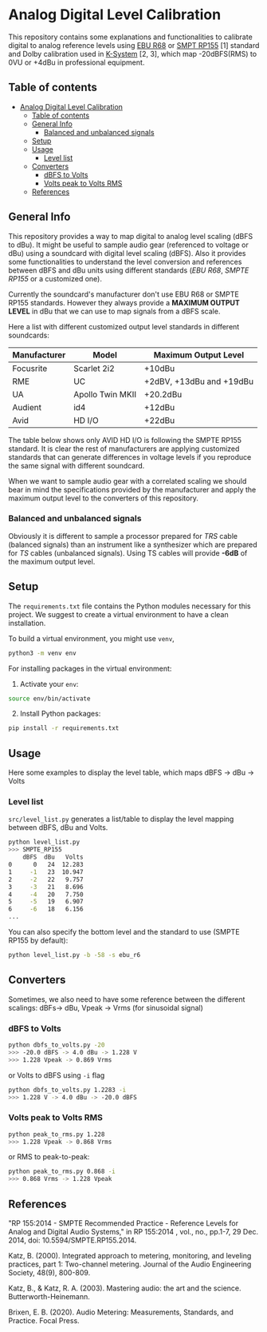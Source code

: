 # Analog Digital Level Calibration

This repository contains some explanations and functionalities to calibrate digital to analog reference levels using [EBU R68](https://tech.ebu.ch/docs/r/r068.pdf) or [SMPT RP155](https://ieeexplore.ieee.org/document/7291101) [1] standard and Dolby calibration used in [K-System](http://www.ranchstudio.com/student/bob%20katz%20levels.pdf) [2, 3], which map -20dBFS(RMS) to 0VU or +4dBu in professional equipment.

## Table of contents

- [Analog Digital Level Calibration](#analog-digital-level-calibration)
  - [Table of contents](#table-of-contents)
  - [General Info](#general-info)
    - [Balanced and unbalanced signals](#balanced-and-unbalanced-signals)
  - [Setup](#setup)
  - [Usage](#usage)
    - [Level list](#level-list)
  - [Converters](#converters)
    - [dBFS to Volts](#dbfs-to-volts)
    - [Volts peak to Volts RMS](#volts-peak-to-volts-rms)
  - [References](#references)

## General Info

This repository provides a way to map digital to analog level scaling (dBFS to dBu). It might be useful to sample audio gear (referenced to voltage or dBu) using a soundcard with digital level scaling (dBFS). Also it provides some functionalities to understand the level conversion and references between dBFS and dBu units using different standards (*EBU R68*, *SMPTE RP155* or a customized one).

Currently the soundcard's manufacturer don't use EBU R68 or SMPTE RP155 standards. However they always provide a **MAXIMUM OUTPUT LEVEL** in dBu that we can use to map signals from a dBFS scale.

Here a list with different customized output level standards in different soundcards:

| Manufacturer | Model | Maximum Output Level |
| ------------ | ----- | ---------------------|
| Focusrite | Scarlet 2i2 | +10dBu|
| RME | UC | +2dBV, +13dBu and +19dBu |
| UA | Apollo Twin MKII | +20.2dBu|
| Audient | id4 | +12dBu |
| Avid | HD I/O | +22dBu

The table below shows only AVID HD I/O is following the SMPTE RP155 standard.
It is clear the rest of manufacturers are applying customized standards that can generate differences in voltage levels if you reproduce the same signal with different soundcard.

When we want to sample audio gear with a correlated scaling we should bear in mind the specifications provided by the manufacturer and apply the maximum output level to the converters of this repository.

### Balanced and unbalanced signals

Obviously it is different to sample a processor prepared for *TRS* cable (balanced signals) than an instrument like a synthesizer which are prepared for *TS* cables (unbalanced signals). Using TS cables will provide **-6dB** of the maximum output level.

## Setup

The `requirements.txt` file contains the Python modules necessary for this project. We suggest to create a virtual environment to have a clean installation.

To build a virtual environment, you might use `venv`,

```bash
python3 -m venv env
```

For installing packages in the virtual environment:

1. Activate your `env`:

```bash
source env/bin/activate
```

2. Install Python packages:

```bash
pip install -r requirements.txt
```

## Usage

Here some examples to display the level table, which maps dBFS -> dBu -> Volts

### Level list

`src/level_list.py` generates a list/table to display the level mapping between dBFS, dBu and Volts.

```bash
python level_list.py
>>> SMPTE_RP155
    dBFS  dBu   Volts
0      0   24  12.283
1     -1   23  10.947
2     -2   22   9.757
3     -3   21   8.696
4     -4   20   7.750
5     -5   19   6.907
6     -6   18   6.156
...
```

You can also specify the bottom level and the standard to use (SMPTE RP155 by default):

```bash
python level_list.py -b -58 -s ebu_r6
```

## Converters

Sometimes, we also need to have some reference between the different scalings: dBFs-> dBu, Vpeak -> Vrms (for sinusoidal signal)

### dBFS to Volts

```bash
python dbfs_to_volts.py -20
>>> -20.0 dBFS -> 4.0 dBu -> 1.228 V
>>> 1.228 Vpeak -> 0.869 Vrms
```

or Volts to dBFS using `-i` flag

```bash
python dbfs_to_volts.py 1.2283 -i
>>> 1.228 V -> 4.0 dBu -> -20.0 dBFS
```

### Volts peak to Volts RMS

```bash
python peak_to_rms.py 1.228
>>> 1.228 Vpeak -> 0.868 Vrms
```

or RMS to peak-to-peak:

```bash
python peak_to_rms.py 0.868 -i
>>> 0.868 Vrms -> 1.228 Vpeak
```

## References

"RP 155:2014 - SMPTE Recommended Practice - Reference Levels for Analog and Digital Audio Systems," in RP 155:2014 , vol., no., pp.1-7, 29 Dec. 2014, doi: 10.5594/SMPTE.RP155.2014.

Katz, B. (2000). Integrated approach to metering, monitoring, and leveling practices, part 1: Two-channel metering. Journal of the Audio Engineering Society, 48(9), 800-809.

Katz, B., & Katz, R. A. (2003). Mastering audio: the art and the science. Butterworth-Heinemann.

Brixen, E. B. (2020). Audio Metering: Measurements, Standards, and Practice. Focal Press.
